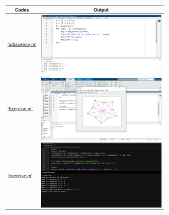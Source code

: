 | Codes | Output |
|-------|--------|
|['adjacency.m'](./Codes/adjacency.m)|![adjacency.png](./Output/adjacency.png)|
|['Exercise.m'](./Codes/Exercise.m)|![Exercise.jpg](./Output/Exercise.jpg)|
|['exercise.m'](./Codes/exercise.m)|![exercise.png](./Output/exercise.png)|

